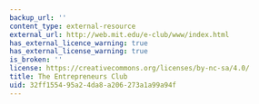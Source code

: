 ```yaml
---
backup_url: ''
content_type: external-resource
external_url: http://web.mit.edu/e-club/www/index.html
has_external_licence_warning: true
has_external_license_warning: true
is_broken: ''
license: https://creativecommons.org/licenses/by-nc-sa/4.0/
title: The Entrepreneurs Club
uid: 32ff1554-95a2-4da8-a206-273a1a99a94f
---
```

